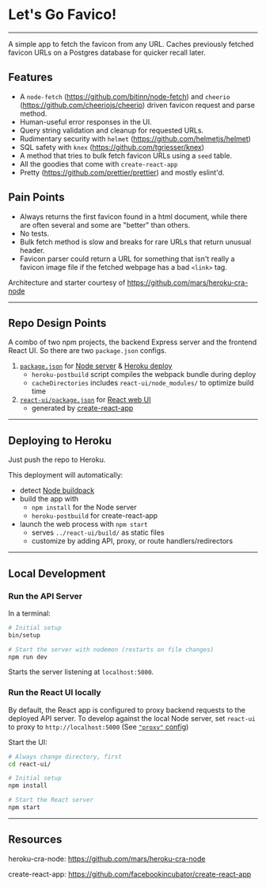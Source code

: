 # Let's Go Favico!
---

A simple app to fetch the favicon from any URL. Caches previously fetched favicon URLs on a Postgres database for quicker recall later.

## Features
- A `node-fetch` (https://github.com/bitinn/node-fetch) and `cheerio` (https://github.com/cheeriojs/cheerio) driven favicon request and parse method.
- Human-useful error responses in the UI.
- Query string validation and cleanup for requested URLs.
- Rudimentary security with `helmet` (https://github.com/helmetjs/helmet)
- SQL safety with `knex` (https://github.com/tgriesser/knex)
- A method that tries to bulk fetch favicon URLs using a `seed` table.
- All the goodies that come with `create-react-app`
- Pretty (https://github.com/prettier/prettier) and mostly eslint'd.


## Pain Points
- Always returns the first favicon found in a html document, while there are often several and some are "better" than others.
- No tests.
- Bulk fetch method is slow and breaks for rare URLs that return unusual header.
- Favicon parser could return a URL for something that isn't really a favicon image file if the fetched webpage has a bad `<link>` tag.


Architecture and starter courtesy of https://github.com/mars/heroku-cra-node

---

## Repo Design Points

A combo of two npm projects, the backend Express server and the frontend React UI. So there are two `package.json` configs.

  1. [`package.json`](package.json) for [Node server](server/) & [Heroku deploy](https://devcenter.heroku.com/categories/deployment)
      * `heroku-postbuild` script compiles the webpack bundle during deploy
      * `cacheDirectories` includes `react-ui/node_modules/` to optimize build time
  2. [`react-ui/package.json`](react-ui/package.json) for [React web UI](react-ui/)
      * generated by [create-react-app](https://github.com/facebookincubator/create-react-app)

---

## Deploying to Heroku

Just push the repo to Heroku.

This deployment will automatically:

  * detect [Node buildpack](https://elements.heroku.com/buildpacks/heroku/heroku-buildpack-nodejs)
  * build the app with
    * `npm install` for the Node server
    * `heroku-postbuild` for create-react-app
  * launch the web process with `npm start`
    * serves `../react-ui/build/` as static files
    * customize by adding API, proxy, or route handlers/redirectors

---

## Local Development

### Run the API Server

In a terminal:

```bash
# Initial setup
bin/setup

# Start the server with nodemon (restarts on file changes)
npm run dev
```

Starts the server listening at `localhost:5000`.


### Run the React UI locally

By default, the React app is configured to proxy backend requests to the
deployed API server. To develop against the local Node server, set `react-ui`
to proxy to `http://localhost:5000` (See [`"proxy"`
config](react-ui/package.json))

Start the UI:

```bash
# Always change directory, first
cd react-ui/

# Initial setup
npm install

# Start the React server
npm start
```

---

## Resources
heroku-cra-node: https://github.com/mars/heroku-cra-node

create-react-app: https://github.com/facebookincubator/create-react-app
